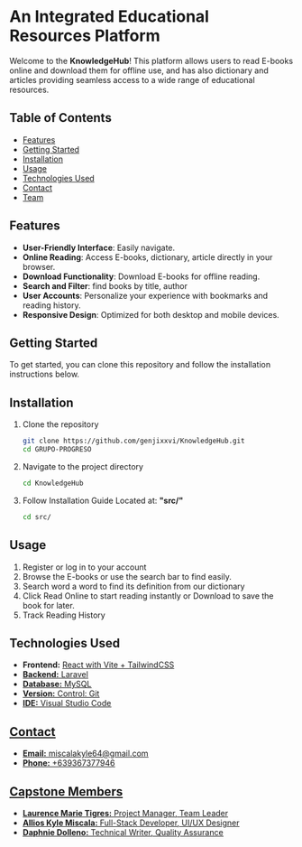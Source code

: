 # An Integrated Educational Resources Platform  

Welcome to the **KnowledgeHub**! This platform allows users to read E-books online and download them for offline use, and has also dictionary and articles providing seamless access to a wide range of educational resources.


## Table of Contents
- [Features](#features)
- [Getting Started](#getting-started)
- [Installation](#installation)
- [Usage](#usage)
- [Technologies Used](#technologies-used)
- [Contact](#contact)
- [Team](#capstone-members)


## Features  
- **User-Friendly Interface**: Easily navigate.  
- **Online Reading**: Access E-books, dictionary, article directly in your browser.  
- **Download Functionality**: Download E-books for offline reading.  
- **Search and Filter**: find books by title, author
- **User Accounts**: Personalize your experience with bookmarks and reading history.
- **Responsive Design**: Optimized for both desktop and mobile devices.  


## Getting Started  

To get started, you can clone this repository and follow the installation instructions below.


## Installation  

1. Clone the repository 
   ```bash
   git clone https://github.com/genjixxvi/KnowledgeHub.git
   cd GRUPO-PROGRESO
   ```
2. Navigate to the project directory
   ```bash
   cd KnowledgeHub
   ```
3. Follow Installation Guide Located at: **"src/"**
   ```bash
   cd src/
   ```


## Usage
1. Register or log in to your account
2. Browse the E-books or use the search bar to find easily.
3. Search word a word to find its definition from our dictionary
4. Click Read Online to start reading instantly or Download to save the book for later.
5. Track Reading History


## Technologies Used
- **Frontend:** <u>React with Vite + TailwindCSS
- **Backend:** <u>Laravel
- **Database:** <u>MySQL
- **Version:** <u>Control: Git
- **IDE:** <u>Visual Studio Code

## Contact

- **Email:** miscalakyle64@gmail.com
- **Phone:** +639367377946


## Capstone Members
- **Laurence Marie Tigres:** <u>Project Manager</u>, <u>Team Leader
- **Allios Kyle Miscala:** <u>Full-Stack Developer</u>, <u>UI/UX Designer
- **Daphnie Dolleno:** <u>Technical Writer</u>, <u>Quality Assurance
